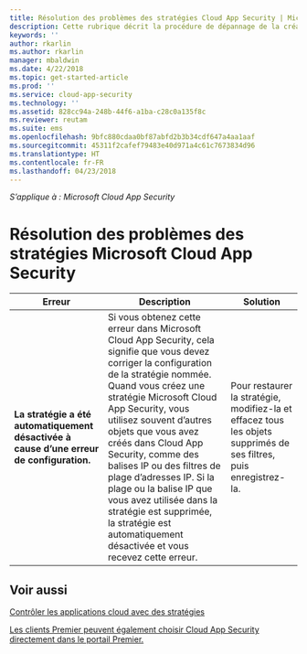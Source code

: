 ```yaml
---
title: Résolution des problèmes des stratégies Cloud App Security | Microsoft Docs
description: Cette rubrique décrit la procédure de dépannage de la création de stratégies dans Cloud App Security.
keywords: ''
author: rkarlin
ms.author: rkarlin
manager: mbaldwin
ms.date: 4/22/2018
ms.topic: get-started-article
ms.prod: ''
ms.service: cloud-app-security
ms.technology: ''
ms.assetid: 828cc94a-248b-44f6-a1ba-c28c0a135f8c
ms.reviewer: reutam
ms.suite: ems
ms.openlocfilehash: 9bfc880cdaa0bf87abfd2b3b34cdf647a4aa1aaf
ms.sourcegitcommit: 45311f2cafef79483e40d971a4c61c7673834d96
ms.translationtype: HT
ms.contentlocale: fr-FR
ms.lasthandoff: 04/23/2018
---
```

*S’applique à : Microsoft Cloud App Security*


# <a name="troubleshooting-microsoft-cloud-app-security-policies"></a>Résolution des problèmes des stratégies Microsoft Cloud App Security

|Erreur|Description|Solution|
|----|----|----|
| **La stratégie <policy name> a été automatiquement désactivée à cause d’une erreur de configuration.**|Si vous obtenez cette erreur dans Microsoft Cloud App Security, cela signifie que vous devez corriger la configuration de la stratégie nommée. Quand vous créez une stratégie Microsoft Cloud App Security, vous utilisez souvent d’autres objets que vous avez créés dans Cloud App Security, comme des balises IP ou des filtres de plage d’adresses IP. Si la plage ou la balise IP que vous avez utilisée dans la stratégie est supprimée, la stratégie est automatiquement désactivée et vous recevez cette erreur. |Pour restaurer la stratégie, modifiez-la et effacez tous les objets supprimés de ses filtres, puis enregistrez-la.|



## <a name="see-also"></a>Voir aussi
[Contrôler les applications cloud avec des stratégies](control-cloud-apps-with-policies.md)

[Les clients Premier peuvent également choisir Cloud App Security directement dans le portail Premier.](https://premier.microsoft.com/)

